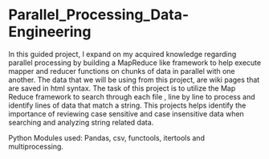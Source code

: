 # Parallel_Processing_Data-Engineering

In this guided project, I expand on my acquired knowledge regarding parallel processing by building a MapReduce like framework to help execute mapper and reducer functions on chunks of data in parallel with one another. The data that we will be using from this project, are wiki pages that are saved in html syntax. The task of this project is to utilize the Map Reduce framework to search through each file , line by line to process and identify lines of data that match a string. This projects helps identify the importance of reviewing case sensitive and case insensitive data when searching and analyzing string related data.

Python Modules used: Pandas, csv, functools, itertools and multiprocessing.
